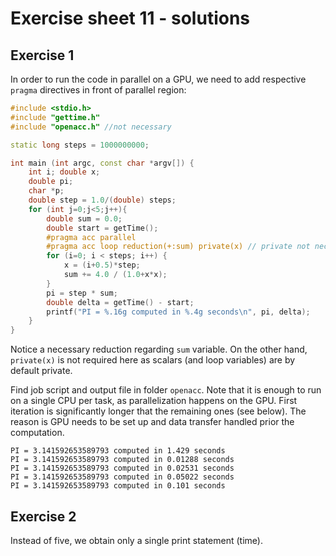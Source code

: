 # Exercise sheet 11 - solutions

## Exercise 1

In order to run the code in parallel on a GPU, we need to add respective `pragma` directives in front of parallel region:

```C++
#include <stdio.h> 
#include "gettime.h"
#include "openacc.h" //not necessary

static long steps = 1000000000;

int main (int argc, const char *argv[]) {
    int i; double x;
    double pi;
    char *p;
    double step = 1.0/(double) steps;
    for (int j=0;j<5;j++){
        double sum = 0.0;
        double start = getTime();
        #pragma acc parallel 
        #pragma acc loop reduction(+:sum) private(x) // private not necessary
        for (i=0; i < steps; i++) {
            x = (i+0.5)*step;
            sum += 4.0 / (1.0+x*x);
        }
        pi = step * sum;
        double delta = getTime() - start;
        printf("PI = %.16g computed in %.4g seconds\n", pi, delta);
    }
}
```

Notice a necessary reduction regarding `sum` variable. On the other hand, `private(x)` is not required here as scalars (and loop variables) are by default private.

Find job script and output file in folder `openacc`. Note that it is enough to run on a single CPU per task, as parallelization happens on the GPU. First iteration is significantly longer that the remaining ones (see below). The reason is GPU needs to be set up and data transfer handled prior the computation.

```
PI = 3.141592653589793 computed in 1.429 seconds
PI = 3.141592653589793 computed in 0.01288 seconds
PI = 3.141592653589793 computed in 0.02531 seconds
PI = 3.141592653589793 computed in 0.05022 seconds
PI = 3.141592653589793 computed in 0.101 seconds
```

## Exercise 2

Instead of five, we obtain only a single print statement (time). 
